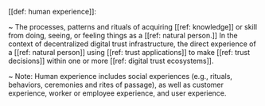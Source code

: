 [[def: human experience]]:

~ The processes, patterns and rituals of acquiring [[ref: knowledge]] or skill from doing, seeing, or feeling things as a [[ref: natural person.]] In the context of decentralized digital trust infrastructure, the direct experience of a [[ref: natural person]] using [[ref: trust applications]] to make [[ref: trust decisions]] within one or more [[ref: digital trust ecosystems]].

~ Note: Human experience includes social experiences (e.g., rituals, behaviors, ceremonies and rites of passage), as well as customer experience, worker or employee experience, and user experience.

